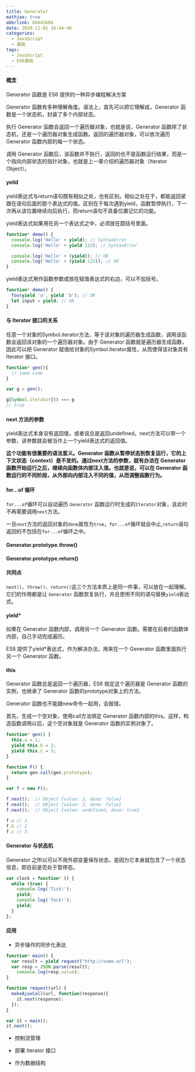 ```yaml
---
title: Generator
mathjax: true
abbrlink: 6b643b84
date: 2020-11-01 16:44:40
categories:
  - JavaScript
  - 基础
tags:
  - JavaScript
  - ES6基础
---
```


#### 概念

Generator 函数是 ES6 提供的一种异步编程解决方案

Generator 函数有多种理解角度。语法上，首先可以把它理解成，Generator 函数是一个状态机，封装了多个内部状态。

执行 Generator 函数会返回一个遍历器对象，也就是说，Generator 函数除了状态机，还是一个遍历器对象生成函数。返回的遍历器对象，可以依次遍历 Generator 函数内部的每一个状态。

调用 Generator 函数后，该函数并不执行，返回的也不是函数运行结果，而是一个指向内部状态的指针对象，也就是上一章介绍的遍历器对象（Iterator Object）。

#### yeild

yield表达式与return语句既有相似之处，也有区别。相似之处在于，都能返回紧跟在语句后面的那个表达式的值。区别在于每次遇到yield，函数暂停执行，下一次再从该位置继续向后执行，而return语句不具备位置记忆的功能。

yield表达式如果用在另一个表达式之中，必须放在圆括号里面。

```javascript
function* demo() {
  console.log('Hello' + yield); // SyntaxError
  console.log('Hello' + yield 123); // SyntaxError

  console.log('Hello' + (yield)); // OK
  console.log('Hello' + (yield 123)); // OK
}
```

yield表达式用作函数参数或放在赋值表达式的右边，可以不加括号。

```javascript
function* demo() {
  foo(yield 'a', yield 'b'); // OK
  let input = yield; // OK
}
```

#### 与 Iterator 接口的关系 

任意一个对象的Symbol.iterator方法，等于该对象的遍历器生成函数，调用该函数会返回该对象的一个遍历器对象。由于 Generator 函数就是遍历器生成函数，因此可以把 Generator 赋值给对象的Symbol.iterator属性，从而使得该对象具有 Iterator 接口。

```javascript
function* gen(){
  // some code
}

var g = gen();

g[Symbol.iterator]() === g
// true
```

#### next 方法的参数

yield表达式本身没有返回值，或者说总是返回undefined。next方法可以带一个参数，该参数就会被当作上一个yield表达式的返回值。

**这个功能有很重要的语法意义。Generator 函数从暂停状态到恢复运行，它的上下文状态（context）是不变的。通过next方法的参数，就有办法在 Generator 函数开始运行之后，继续向函数体内部注入值。也就是说，可以在 Generator 函数运行的不同阶段，从外部向内部注入不同的值，从而调整函数行为。**


#### for...of 循环

`for...of`循环可以自动遍历 `Generator` 函数运行时生成的`Iterator`对象，且此时不再需要调用`next`方法。

一旦`next`方法的返回对象的`done`属性为`true`，`for...of`循环就会中止,`return`语句返回的不包括在`for...of`循环之中。

#### Generator.prototype.throw()

#### Generator.prototype.return()

#### 共同点

`next()`、`throw()`、`return()`这三个方法本质上是同一件事，可以放在一起理解。它们的作用都是让 `Generator` 函数恢复执行，并且使用不同的语句替换`yield`表达式。

#### yield*

如果在 Generator 函数内部，调用另一个 Generator 函数。需要在前者的函数体内部，自己手动完成遍历。

ES6 提供了yield*表达式，作为解决办法，用来在一个 Generator 函数里面执行另一个 Generator 函数。

#### this

Generator 函数总是返回一个遍历器，ES6 规定这个遍历器是 Generator 函数的实例，也继承了 Generator 函数的prototype对象上的方法。

Generator 函数也不能跟new命令一起用，会报错。

首先，生成一个空对象，使用call方法绑定 Generator 函数内部的this。这样，构造函数调用以后，这个空对象就是 Generator 函数的实例对象了。

```javascript
function* gen() {
  this.a = 1;
  yield this.b = 2;
  yield this.c = 3;
}

function F() {
  return gen.call(gen.prototype);
}

var f = new F();

f.next();  // Object {value: 2, done: false}
f.next();  // Object {value: 3, done: false}
f.next();  // Object {value: undefined, done: true}

f.a // 1
f.b // 2
f.c // 3
```

#### Generator 与状态机

Generator 之所以可以不用外部变量保存状态，是因为它本身就包含了一个状态信息，即目前是否处于暂停态。

```javascript
var clock = function* () {
  while (true) {
    console.log('Tick!');
    yield;
    console.log('Tock!');
    yield;
  }
};
```

#### 应用

+  异步操作的同步化表达

```javascript
function* main() {
  var result = yield request("http://some.url");
  var resp = JSON.parse(result);
    console.log(resp.value);
}

function request(url) {
  makeAjaxCall(url, function(response){
    it.next(response);
  });
}

var it = main();
it.next();
```

+ 控制流管理

+ 部署 Iterator 接口

+ 作为数据结构